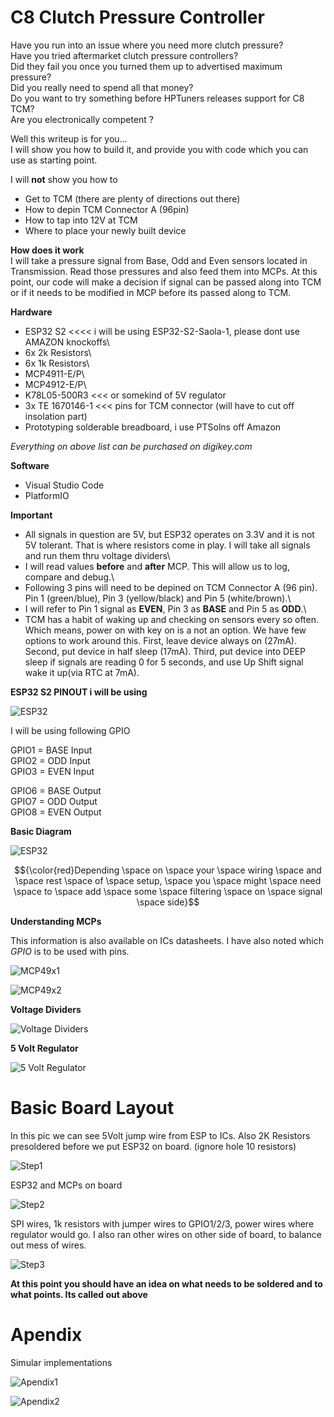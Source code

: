 
# C8 Clutch Pressure Controller

Have you run into an issue where you need more clutch pressure?\
Have you tried aftermarket clutch pressure controllers?\
Did they fail you once you turned them up to advertised maximum pressure?\
Did you really need to spend all that money?\
Do you want to try something before HPTuners releases support for C8 TCM? \
Are you electronically competent ?

Well this writeup is for you...\
I will show you how to build it, and provide you with code which you can use as starting point.

I will **not**  show you how to
* Get to TCM (there are plenty of directions out there)
* How to depin TCM Connector A (96pin)
* How to tap into 12V at TCM
* Where to place your newly built device


**How does it work**\
I will take a pressure signal from Base, Odd and Even sensors located in Transmission.  Read those pressures and also feed them into MCPs.  At this point, our code will make a decision if signal can be passed along into TCM or if it needs to be modified in MCP before its passed along to TCM.


**Hardware**
* ESP32 S2        <<<< i will be using ESP32-S2-Saola-1, please dont use AMAZON knockoffs\
* 6x 2k Resistors\
* 6x 1k Resistors\
* MCP4911-E/P\
* MCP4912-E/P\
* K78L05-500R3    <<< or somekind of 5V regulator
* 3x TE 1670146-1 <<< pins for TCM connector (will have to cut off insolation part)
* Prototyping solderable breadboard, i use PTSolns off Amazon

*Everything on above list can be purchased on digikey.com*

**Software**
* Visual Studio Code
* PlatformIO


**Important**
* All signals in question are 5V, but ESP32 operates on 3.3V and it is not 5V tolerant.  That is where resistors come in play.  I will take all signals and run them thru voltage dividers\
* I will read values **before** and **after** MCP.  This will allow us to log, compare and debug.\
* Following 3 pins will need to be depined on TCM Connector A (96 pin).  Pin 1 (green/blue), Pin 3 (yellow/black) and Pin 5 (white/brown).\
* I will refer to Pin 1 signal as **EVEN**, Pin 3 as **BASE** and Pin 5 as **ODD**.\
* TCM has a habit of waking up and checking on sensors every so often.  Which means, power on with key on is a not an option.  We have few options to work around this.  First, leave device always on (27mA). Second, put device in half sleep (17mA).  Third, put device into DEEP sleep if signals are reading 0 for 5 seconds, and use Up Shift signal wake it up(via RTC at 7mA).


**ESP32 S2 PINOUT i will be using**

![ESP32](esp32-s2_saola1-pinout.jpg)

I will be using following GPIO

GPIO1 = BASE Input\
GPIO2 = ODD Input\
GPIO3 = EVEN Input

GPIO6 = BASE Output\
GPIO7 = ODD Output\
GPIO8 = EVEN Output


**Basic Diagram**

![ESP32](cpc_diagram.png)


$${\color{red}Depending \space on \space your \space wiring \space and \space rest \space of \space setup, \space you \space might \space need \space to \space add \space some \space filtering \space on \space signal \space side}$$



**Understanding MCPs**

This information is also available on ICs datasheets. I have also noted which *GPIO* is to be used with pins.


![MCP49x1](MCP49x1.png)

![MCP49x2](MCP49x2.png)


**Voltage Dividers**

![Voltage Dividers](board/VoltageDivider.png)


**5 Volt Regulator**

![5 Volt Regulator](board/5VoltRegulator.png)


# Basic Board Layout

In this pic we can see 5Volt jump wire from ESP to ICs.  Also 2K Resistors presoldered before we put ESP32 on board. (ignore hole 10 resistors)

![Step1](board/pic1.jpg)


ESP32 and MCPs on board

![Step2](board/pic2.jpg)


SPI wires, 1k resistors with jumper wires to GPIO1/2/3, power wires where regulator would go.  I also ran other wires on other side of board, to balance out mess of wires.

![Step3](board/pic3.jpg)



**At this point you should have an idea on what needs to be soldered and to what points.  Its called out above**




# Apendix

Simular implementations

![Apendix1](board/apendix1.jpg)

![Apendix2](board/apendix2.jpg)
